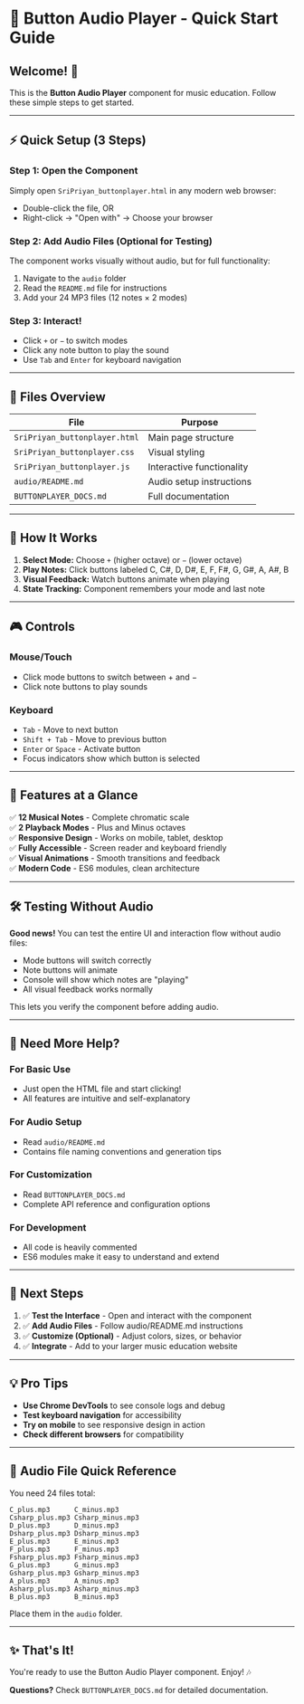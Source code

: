 # 🎵 Button Audio Player - Quick Start Guide

## Welcome! 👋

This is the **Button Audio Player** component for music education. Follow these simple steps to get started.

---

## ⚡ Quick Setup (3 Steps)

### Step 1: Open the Component
Simply open `SriPriyan_buttonplayer.html` in any modern web browser:
- Double-click the file, OR
- Right-click → "Open with" → Choose your browser

### Step 2: Add Audio Files (Optional for Testing)
The component works visually without audio, but for full functionality:
1. Navigate to the `audio` folder
2. Read the `README.md` file for instructions
3. Add your 24 MP3 files (12 notes × 2 modes)

### Step 3: Interact!
- Click `+` or `−` to switch modes
- Click any note button to play the sound
- Use `Tab` and `Enter` for keyboard navigation

---

## 📁 Files Overview

| File | Purpose |
|------|---------|
| `SriPriyan_buttonplayer.html` | Main page structure |
| `SriPriyan_buttonplayer.css` | Visual styling |
| `SriPriyan_buttonplayer.js` | Interactive functionality |
| `audio/README.md` | Audio setup instructions |
| `BUTTONPLAYER_DOCS.md` | Full documentation |

---

## 🎯 How It Works

1. **Select Mode:** Choose `+` (higher octave) or `−` (lower octave)
2. **Play Notes:** Click buttons labeled C, C#, D, D#, E, F, F#, G, G#, A, A#, B
3. **Visual Feedback:** Watch buttons animate when playing
4. **State Tracking:** Component remembers your mode and last note

---

## 🎮 Controls

### Mouse/Touch
- Click mode buttons to switch between + and −
- Click note buttons to play sounds

### Keyboard
- `Tab` - Move to next button
- `Shift + Tab` - Move to previous button
- `Enter` or `Space` - Activate button
- Focus indicators show which button is selected

---

## 🎨 Features at a Glance

✅ **12 Musical Notes** - Complete chromatic scale  
✅ **2 Playback Modes** - Plus and Minus octaves  
✅ **Responsive Design** - Works on mobile, tablet, desktop  
✅ **Fully Accessible** - Screen reader and keyboard friendly  
✅ **Visual Animations** - Smooth transitions and feedback  
✅ **Modern Code** - ES6 modules, clean architecture  

---

## 🛠️ Testing Without Audio

**Good news!** You can test the entire UI and interaction flow without audio files:
- Mode buttons will switch correctly
- Note buttons will animate
- Console will show which notes are "playing"
- All visual feedback works normally

This lets you verify the component before adding audio.

---

## 📖 Need More Help?

### For Basic Use
- Just open the HTML file and start clicking!
- All features are intuitive and self-explanatory

### For Audio Setup
- Read `audio/README.md`
- Contains file naming conventions and generation tips

### For Customization
- Read `BUTTONPLAYER_DOCS.md`
- Complete API reference and configuration options

### For Development
- All code is heavily commented
- ES6 modules make it easy to understand and extend

---

## 🚀 Next Steps

1. ✅ **Test the Interface** - Open and interact with the component
2. ✅ **Add Audio Files** - Follow audio/README.md instructions
3. ✅ **Customize (Optional)** - Adjust colors, sizes, or behavior
4. ✅ **Integrate** - Add to your larger music education website

---

## 💡 Pro Tips

- **Use Chrome DevTools** to see console logs and debug
- **Test keyboard navigation** for accessibility
- **Try on mobile** to see responsive design in action
- **Check different browsers** for compatibility

---

## 🎵 Audio File Quick Reference

You need 24 files total:
```
C_plus.mp3      C_minus.mp3
Csharp_plus.mp3 Csharp_minus.mp3
D_plus.mp3      D_minus.mp3
Dsharp_plus.mp3 Dsharp_minus.mp3
E_plus.mp3      E_minus.mp3
F_plus.mp3      F_minus.mp3
Fsharp_plus.mp3 Fsharp_minus.mp3
G_plus.mp3      G_minus.mp3
Gsharp_plus.mp3 Gsharp_minus.mp3
A_plus.mp3      A_minus.mp3
Asharp_plus.mp3 Asharp_minus.mp3
B_plus.mp3      B_minus.mp3
```

Place them in the `audio` folder.

---

## ✨ That's It!

You're ready to use the Button Audio Player component. Enjoy! 🎶

**Questions?** Check `BUTTONPLAYER_DOCS.md` for detailed documentation.
